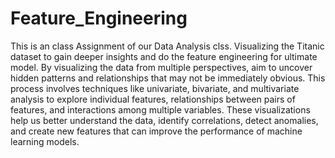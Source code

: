 # Feature_Engineering

This is an class Assignment of our Data Analysis clss. Visualizing the Titanic dataset to gain deeper insights and do the feature engineering for ultimate model. By visualizing the data from multiple perspectives, aim to uncover hidden patterns and relationships that may not be immediately obvious. This process involves techniques like univariate, bivariate, and multivariate analysis to explore individual features, relationships between pairs of features, and interactions among multiple variables. These visualizations help us better understand the data, identify correlations, detect anomalies, and create new features that can improve the performance of machine learning models.
